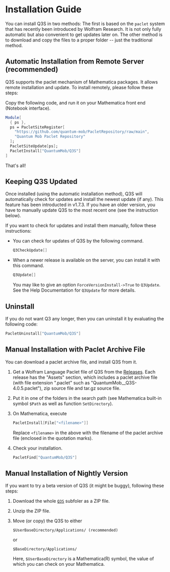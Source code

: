 # Installation Guide

You can install Q3S in two methods: The first is based on the `paclet` system that has recently been introduced by Wolfram Research. It is not only fully automatic but also convenient to get updates later on. The other method is to download and copy the files to a proper folder -- just the traditional method.

## Automatic Installation from Remote Server (recommended)

Q3S supports the paclet mechanism of Mathematica packages. It allows remote installation and update. To install remotely, please follow these steps:

Copy the following code, and run it on your Mathematica front end (Notebook interface).
   ```Mathematica
   Module[
     { ps },
     ps = PacletSiteRegister[
       "https://github.com/quantum-mob/PacletRepository/raw/main",
       "Quantum Mob Paclet Repository"
     ];
     PacletSiteUpdate[ps];
     PacletInstall["QuantumMob/Q3S"]
   ]
   ```
   That's all!


## Keeping Q3S Updated

Once installed (using the automatic installation method), Q3S will automatically check for updates and install the newest update (if any). This feature has been introducted in v1.7.3. If you have an older version, you have to manually update Q3S to the most recent one (see the instruction below).

If you want to check for updates and install them manually, follow these instructions:

- You can check for updates of Q3S by the following command.
  ```Mathematica
  Q3CheckUpdate[]
  ```

- When a newer release is available on the server, you can install it with this command.
  ```Mathematica
  Q3Update[]
  ```  
  You may like to give an option `ForceVersionInstall->True` to `Q3Update`. See the Help Documentation for `Q3Update` for more details.

## Uninstall

If you do not want Q3 any longer, then you can uninstall it by evaluating the following code:

```Mathematica
PacletUninstall["QuantumMob/Q3S"]
```

## Manual Installation with Paclet Archive File

You can download a paclet archive file, and install Q3S from it.

1. Get a Wolfram Language Paclet file of Q3S from the [Releases](https://github.com/quantum-mob/Q3/releases). Each release has the "Assets" section, which includes a paclet archive file (with file extension ".paclet" such as "QuantumMob__Q3S-4.0.5.paclet"), zip source file and tar.gz source file.

2. Put it in one of the folders in the search path (see Mathematica built-in symbol `$Path` as well as function `SetDirectory`).

3. On Mathematica, execute
    ```Mathematica
    PacletInstall[File["<filename>"]]
    ```
    Replace `<filename>` in the above with the filename of the paclet archive file (enclosed in the quotation marks).

4. Check your installation.
    ```Mathematica
    PacletFind["QuantumMob/Q3S"]
    ```

## Manual Installation of Nightly Version

If you want to try a beta version of Q3S (it might be buggy), following these steps:

1. Download the whole [`Q3S`](https://github.com/quantum-mob/Q3/tree/main/Q3S) subfoler as a ZIP file.

2. Unzip the ZIP file.

3. Move (or copy) the Q3S to either

   ```
   $UserBaseDirectory/Applications/ (recommended)
   ```

   or
   
   ```
   $BaseDirectory/Applications/
   ```

   Here, `$UserBaseDirectory` is a Mathematica(R) symbol, the value of which you can check on your Mathematica.
